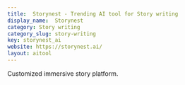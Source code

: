 ```yaml
---
title:  Storynest - Trending AI tool for Story writing
display_name:  Storynest
category: Story writing
category_slug: story-writing
key: storynest_ai
website: https://storynest.ai/
layout: aitool
---
```


Customized immersive story platform.
